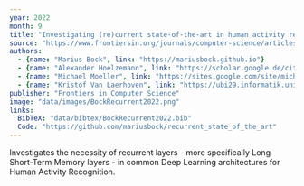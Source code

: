 ```yaml
---
year: 2022
month: 9
title: "Investigating (re)current state-of-the-art in human activity recognition datasets"
source: "https://www.frontiersin.org/journals/computer-science/articles/10.3389/fcomp.2022.924954"
authors:
  - {name: "Marius Bock", link: "https://mariusbock.github.io"}
  - {name: "Alexander Hoelzemann", link: "https://scholar.google.de/citations?user=cs3xPp4AAAAJ&hl=de"}
  - {name: "Michael Moeller", link: "https://sites.google.com/site/michaelmoellermath"}
  - {name: "Kristof Van Laerhoven", link: "https://ubi29.informatik.uni-siegen.de/usi/team_kvl.html"}
publisher: "Frontiers in Computer Science"
image: "data/images/BockRecurrent2022.png"
links:
  BibTeX: "data/bibtex/BockRecurrent2022.bib"
  Code: "https://github.com/mariusbock/recurrent_state_of_the_art"
---
```

Investigates the necessity of recurrent layers - more specifically Long Short-Term Memory layers - in common Deep Learning architectures for Human Activity Recognition.
